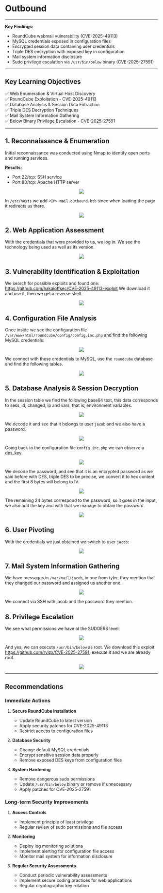 # Outbound

___

**Key Findings:**
- RoundCube webmail vulnerability (CVE-2025-49113)
- MySQL credentials exposed in configuration files
- Encrypted session data containing user credentials
- Triple DES encryption with exposed key in configuration
- Mail system information disclosure
- Sudo privilege escalation via `/usr/bin/below` binary (CVE-2025-27591)

---

## Key Learning Objectives

✅ Web Enumeration & Virtual Host Discovery  
✅ RoundCube Exploitation - CVE-2025-49113  
✅ Database Analysis & Session Data Extraction  
✅ Triple DES Decryption Techniques  
✅ Mail System Information Gathering  
✅ Below Binary Privilege Escalation - CVE-2025-27591

---

## 1. Reconnaissance & Enumeration

Initial reconnaissance was conducted using Nmap to identify open ports and running services.

**Results:**
- Port 22/tcp: SSH service
- Port 80/tcp: Apache HTTP server

<figure style="text-align: center;">
    <img src="screenshots/outbound-services.png">
</figure>

In `/etc/hosts` we add `<IP> mail.outbound.htb` since when loading the page it redirects us there.

<figure style="text-align: center;">
    <img src="screenshots/outbound-login-panel.png">
</figure>

## 2. Web Application Assessment

With the credentials that were provided to us, we log in. We see the technology being used as well as its version.

<figure style="text-align: center;">
    <img src="screenshots/outbound-roundcube-version.png">
</figure>

## 3. Vulnerability Identification & Exploitation

We search for possible exploits and found one: https://github.com/hakaioffsec/CVE-2025-49113-exploit
We download it and use it, then we get a reverse shell.

<figure style="text-align: center;">
    <img src="screenshots/outbound-first-exploit.png">
</figure>

## 4. Configuration File Analysis

Once inside we see the configuration file `/var/www/html/roundcube/config/config.inc.php` and find the following MySQL credentials:

<figure style="text-align: center;">
    <img src="screenshots/outbound-mysql-creds.png">
</figure>

We connect with these credentials to MySQL, use the `roundcube` database and find the following tables.

<figure style="text-align: center;">
    <img src="screenshots/outbound-roundcube-dbs.png">
</figure>

## 5. Database Analysis & Session Decryption

In the session table we find the following base64 text, this data corresponds to sess_id, changed, ip and vars, that is, environment variables.

<figure style="text-align: center;">
    <img src="screenshots/outbound-session-records.png">
</figure>

We decode it and see that it belongs to user `jacob` and we also have a password.

<figure style="text-align: center;">
    <img src="screenshots/outbound-decoded-jacob-session-record.png">
</figure>

Going back to the configuration file `config.inc.php` we can observe a des_key.

<figure style="text-align: center;">
    <img src="screenshots/outbound-des-key.png">
</figure>

We decode the password, and see that it is an encrypted password as we said before with DES, triple DES to be precise, we convert it to hex content, and the first 8 bytes will belong to IV.

<figure style="text-align: center;">
    <img src="screenshots/outbound-iv.png">
</figure>

The remaining 24 bytes correspond to the password, so it goes in the input, we also add the key and with that we manage to obtain the password.

<figure style="text-align: center;">
    <img src="screenshots/outbound-triple-des-decrypted-pass.png">
</figure>

## 6. User Pivoting

With the credentials we just obtained we switch to user `jacob`:

<figure style="text-align: center;">
    <img src="screenshots/outbound-jacob-whoami.png">
</figure>

## 7. Mail System Information Gathering

We have messages in `/var/mail/jacob`, in one from tyler, they mention that they changed our password and assigned us another one.

<figure style="text-align: center;">
    <img src="screenshots/outbound-jacob-mails.png">
</figure>

We connect via SSH with jacob and the password they mention.

## 8. Privilege Escalation

We see what permissions we have at the SUDOERS level:

<figure style="text-align: center;">
    <img src="screenshots/outbound-sudoers-jacob.png">
</figure>

And yes, we can execute `/usr/bin/below` as root. We download this exploit https://github.com/rvizx/CVE-2025-27591, execute it and we are already root.

<figure style="text-align: center;">
    <img src="screenshots/outbound-below-exploit.png">
</figure>

---

## Recommendations

### Immediate Actions

1. **Secure RoundCube Installation**
   - Update RoundCube to latest version
   - Apply security patches for CVE-2025-49113
   - Restrict access to configuration files

2. **Database Security**
   - Change default MySQL credentials
   - Encrypt sensitive session data properly
   - Remove exposed DES keys from configuration files

3. **System Hardening**
   - Remove dangerous sudo permissions
   - Update `/usr/bin/below` binary or remove if unnecessary
   - Apply patches for CVE-2025-27591

### Long-term Security Improvements

1. **Access Controls**
   - Implement principle of least privilege
   - Regular review of sudo permissions and file access

2. **Monitoring**
   - Deploy log monitoring solutions
   - Implement alerting for configuration file access
   - Monitor mail system for information disclosure

3. **Regular Security Assessments**
   - Conduct periodic vulnerability assessments
   - Implement secure coding practices for web applications
   - Regular cryptographic key rotation